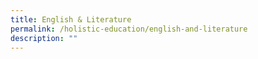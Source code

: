 ```yaml
---
title: English & Literature
permalink: /holistic-education/english-and-literature
description: ""
---
```

